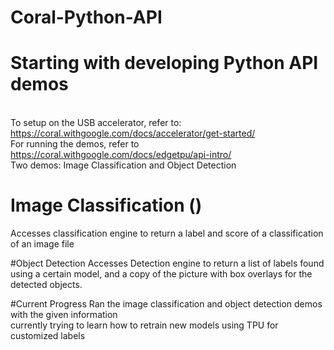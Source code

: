 # Coral-Python-API

# Starting with developing Python API demos 
<br>To setup on the USB accelerator, refer to: https://coral.withgoogle.com/docs/accelerator/get-started/
<br>For running the demos, refer to https://coral.withgoogle.com/docs/edgetpu/api-intro/
<br>Two demos: Image Classification and Object Detection

# Image Classification ()
Accesses classification engine to return a label and score of a classification of an image file

#Object Detection
Accesses Detection engine to return a list of labels found using a certain model, and a copy of the picture 
with box overlays for the detected objects.

#Current Progress
Ran the image classification and object detection demos with the given information
<br> currently trying to learn how to retrain new models using TPU for customized labels

